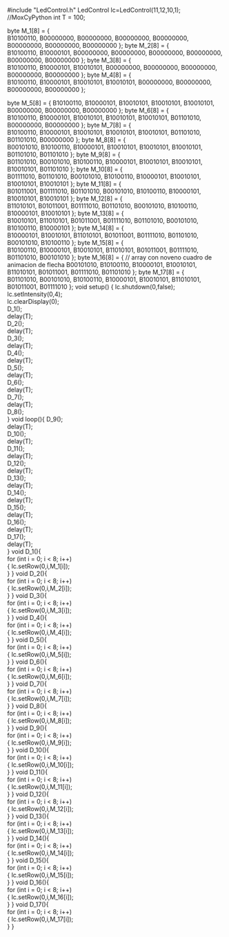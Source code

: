 #include "LedControl.h"
LedControl lc=LedControl(11,12,10,1); //MoxCyPython
int T = 100;

byte M_1[8] = {   
  B10100110,
  B00000000,
  B00000000,
  B00000000,
  B00000000,
  B00000000,
  B00000000,
  B00000000
};
byte M_2[8] = {   
  B10100110,
  B10000101,
  B00000000,
  B00000000,
  B00000000,
  B00000000,
  B00000000,
  B00000000
};
byte M_3[8] = {   
  B10100110,
  B10000101,
  B10010101,
  B00000000,
  B00000000,
  B00000000,
  B00000000,
  B00000000
};
byte M_4[8] = {  
  B10100110,
  B10000101,
  B10010101,
  B10010101,
  B00000000,
  B00000000,
  B00000000,
  B00000000
};

byte M_5[8] = { 
  B10100110,
  B10000101,
  B10010101,
  B10010101,
  B10010101,
  B00000000,
  B00000000,
  B00000000
};
byte M_6[8] = {  
  B10100110,
  B10000101,
  B10010101,
  B10010101,
  B10010101,
  B01101010,
  B00000000,
  B00000000
};
byte M_7[8] = {   
  B10100110,
  B10000101,
  B10010101,
  B10010101,
  B10010101,
  B01101010,
  B01101010,
  B00000000
};
byte M_8[8] = {   
  B00101010,
  B10100110,
  B10000101,
  B10010101,
  B10010101,
  B10010101,
  B01101010,
  B01101010
};
byte M_9[8] = {   
  B01101010,
  B00101010,
  B10100110,
  B10000101,
  B10010101,
  B10010101,
  B10010101,
  B01101010
};
byte M_10[8] = {   
  B01111010,
  B01101010,
  B00101010,
  B10100110,
  B10000101,
  B10010101,
  B10010101,
  B10010101
};
byte M_11[8] = {   
  B01011001,
  B01111010,
  B01101010,
  B00101010,
  B10100110,
  B10000101,
  B10010101,
  B10010101
};
byte M_12[8] = {   
  B11010101,
  B01011001,
  B01111010,
  B01101010,
  B00101010,
  B10100110,
  B10000101,
  B10010101
};
byte M_13[8] = {   
  B10010101,
  B11010101,
  B01011001,
  B01111010,
  B01101010,
  B00101010,
  B10100110,
  B10000101
};
byte M_14[8] = {  
  B10000101,
  B10010101,
  B11010101,
  B01011001,
  B01111010,
  B01101010,
  B00101010,
  B10100110
};
byte M_15[8] = {   
  B10100110,
  B10000101,
  B10010101,
  B11010101,
  B01011001,
  B01111010,
  B01101010,
  B00101010
};
byte M_16[8] = {   // array con noveno cuadro de animacion de flecha
  B00101010,
  B10100110,
  B10000101,
  B10010101,
  B11010101,
  B01011001,
  B01111010,
  B01101010
};
byte M_17[8] = {  
  B01101010,
  B00101010,
  B10100110,
  B10000101,
  B10010101,
  B11010101,
  B01011001,
  B01111010
};
void setup() {
  lc.shutdown(0,false);  
  lc.setIntensity(0,4);   
  lc.clearDisplay(0);         
    D_1();   
    delay(T);      
    D_2();       
    delay(T);      
    D_3();       
    delay(T);    
    D_4();      
    delay(T);    
    D_5();        
    delay(T);      
    D_6();    
    delay(T);   
    D_7();       
    delay(T);    
    D_8();       
}
void loop(){
    D_9();   
    delay(T);    
    D_10();   
    delay(T);      
    D_11();       
    delay(T);      
    D_12();        
    delay(T);     
    D_13();       
    delay(T);   
    D_14();        
    delay(T);    
    D_15();        
    delay(T);     
    D_16();        
    delay(T);      
    D_17();        
    delay(T);     
}
void D_1(){     
  for (int i = 0; i < 8; i++)  
  {
    lc.setRow(0,i,M_1[i]);  
  }
}
void D_2(){     
  for (int i = 0; i < 8; i++)  
  {
    lc.setRow(0,i,M_2[i]);  
  }
}
void D_3(){     
  for (int i = 0; i < 8; i++)  
  {
    lc.setRow(0,i,M_3[i]);  
  }
}
void D_4(){     
  for (int i = 0; i < 8; i++)  
  {
    lc.setRow(0,i,M_4[i]);  
  }
}
void D_5(){     
  for (int i = 0; i < 8; i++)  
  {
    lc.setRow(0,i,M_5[i]);  
  }
}
void D_6(){     
  for (int i = 0; i < 8; i++)  
  {
    lc.setRow(0,i,M_6[i]);  
  }
}
void D_7(){     
  for (int i = 0; i < 8; i++)  
  {
    lc.setRow(0,i,M_7[i]);  
  }
}
void D_8(){     
  for (int i = 0; i < 8; i++)  
  {
    lc.setRow(0,i,M_8[i]);  
  }
}
void D_9(){     
  for (int i = 0; i < 8; i++)  
  {
    lc.setRow(0,i,M_9[i]);  
  }
}
void D_10(){     
  for (int i = 0; i < 8; i++)  
  {
    lc.setRow(0,i,M_10[i]);  
  }
}
void D_11(){     
  for (int i = 0; i < 8; i++)  
  {
    lc.setRow(0,i,M_11[i]);  
  }
}
void D_12(){     
  for (int i = 0; i < 8; i++)  
  {
    lc.setRow(0,i,M_12[i]);  
  }
}
void D_13(){     
  for (int i = 0; i < 8; i++)  
  {
    lc.setRow(0,i,M_13[i]);  
  }
}
void D_14(){     
  for (int i = 0; i < 8; i++)  
  {
    lc.setRow(0,i,M_14[i]);  
  }
}
void D_15(){     
  for (int i = 0; i < 8; i++)  
  {
    lc.setRow(0,i,M_15[i]);  
  }
}
void D_16(){     
  for (int i = 0; i < 8; i++)  
  {
    lc.setRow(0,i,M_16[i]);  
  }
}
void D_17(){     
  for (int i = 0; i < 8; i++)  
  {
    lc.setRow(0,i,M_17[i]);  
  }
}
